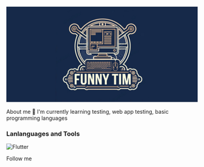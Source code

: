 ![Header](https://github.com/FunnyTim1/FunnyTim1/blob/main/assets/header.png)


About me
🌱 I'm currently learning testing, web app testing, basic programming languages


### Lanlanguages ​​and Tools
![Flutter](https://img.shields.io/badge/-Flutter-090909?style=for-the-badge&logo=flutter&logoColor=47C5FB)

Follow me
